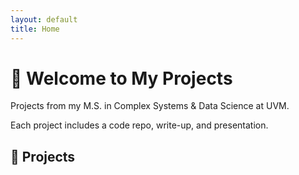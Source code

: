 ```yaml
---
layout: default
title: Home
---
```


# 👋 Welcome to My Projects

Projects from my M.S. in Complex Systems & Data Science at UVM.

Each project includes a code repo, write-up, and presentation.

## 📁 Projects

